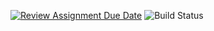 [![Review Assignment Due Date](https://classroom.github.com/assets/deadline-readme-button-22041afd0340ce965d47ae6ef1cefeee28c7c493a6346c4f15d667ab976d596c.svg)](https://classroom.github.com/a/9SdtBFax)
![Build Status](https://github.com/bhos-qa/lab-2-MRuslanx1/actions/workflows/ci.yml/badge.svg)
